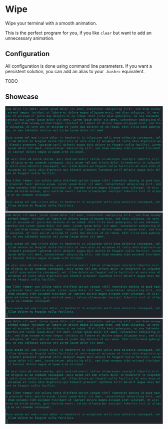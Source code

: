 # Wipe
Wipe your terminal with a smooth animation.

This is the perfect program for you, if you like `clear` but want to add an unnecessary animation.

## Configuration
All configuration is done using command line parameters.
If you want a persistent solution, you can add an alias to your `.bashrc` equivalent.

TODO

## Showcase
[![Circle](doc/circle.gif)]()
[![Rhombus](doc/rhombus.gif)]()
[![Rotation](doc/rotation.gif)]()